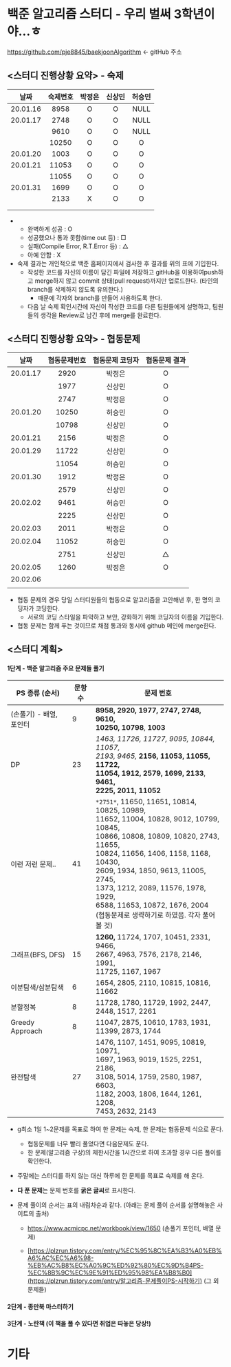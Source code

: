 # 백준 알고리즘 스터디 - 우리 벌써 3학년이야...ㅎ

 https://github.com/pje8845/baekjoonAlgorithm  <- gitHub 주소

## <스터디 진행상황 요약> - 숙제

|   날짜   | 숙제번호 | 박정은 | 신상민 | 허승민 |
| :------: | :------: | :----: | :----: | :----: |
| 20.01.16 |   8958   |   O    |   O    |  NULL  |
| 20.01.17 |   2748   |   O    |   O    |  NULL  |
|          |   9610   |   O    |   O    |  NULL  |
|          |  10250   |   O    |   O    |   O    |
| 20.01.20 |   1003   |   O    |   O    |   O    |
| 20.01.21 |  11053   |   O    |   O    |   O    |
|          |  11055   |   O    |   O    |   O    |
| 20.01.31 |   1699   |   O    |   O    |   O    |
|          |   2133   |   X    |   O    |   O    |
|          |          |        |        |        |
|          |          |        |        |        |
- - 완벽하게 성공 :  O  
  - 성공했으나 통과 못함(time out 등) : □  
  - 실패(Compile Error, R.T.Error 등) : △
  - 아예 안함 : X
- 숙제 결과는 개인적으로 백준 홈페이지에서 검사한 후 결과를 위의 표에 기입한다.
  - 작성한 코드를 자신의 이름이 담긴 파일에 저장하고 gitHub을 이용하여push하고 merge하지 않고 commit 상태(pull request)까지만 업로드한다. (타인의 branch를 삭제하지 않도록 유의한다.)
    - 때문에 각자의 branch를 만들어 사용하도록 한다.
  - 다음 날 숙제 확인시간에 자신이 작성한 코드를 다른 팀원들에게 설명하고, 팀원들의 생각을 Review로 남긴 후에 merge를 완료한다.



## <스터디 진행상황 요약> - 협동문제

|   날짜   | 협동문제번호 | 협동문제 코딩자 | 협동문제 결과 |
| :------: | :----------: | :-------------: | :-----------: |
| 20.01.17 |     2920     |     박정은      |       O       |
|          |     1977     |     신상민      |       O       |
|          |     2747     |     박정은      |       O       |
| 20.01.20 |    10250     |     허승민      |       O       |
|          |    10798     |     신상민      |       O       |
| 20.01.21 |     2156     |     박정은      |       O       |
| 20.01.29 |    11722     |     신상민      |       O       |
|          |    11054     |     허승민      |       O       |
| 20.01.30 |     1912     |     박정은      |       O       |
|          |     2579     |     신상민      |       O       |
| 20.02.02 |     9461     |     허승민      |       O       |
|          |     2225     |     신상민      |       O       |
| 20.02.03 |     2011     |     박정은      |       O       |
| 20.02.04 |    11052     |     허승민      |       O       |
|          |     2751     |     신상민      |       △       |
| 20.02.05 |     1260     |     박정은      |       O       |
| 20.02.06 |              |                 |               |
|          |              |                 |               |

- 협동 문제의 경우 당일 스터디원들의 협동으로 알고리즘을 고안해낸 후, 한 명의 코딩자가 코딩한다.
  - 서로의 코딩 스타일을 파악하고 보안, 강화하기 위해 코딩자의 이름을 기입한다.
- 협동 문제는 함께 푸는 것이므로 채점 통과와 동시에 github 메인에 merge한다.



## <스터디 계획>

#### 1단계 - 백준 알고리즘 주요 문제들 풀기

| PS 종류 (순서)          | 문항 수 | 문제 번호                                                    |
| ----------------------- | ------- | ------------------------------------------------------------ |
| (손풀기) - 배열, 포인터 | 9       | **8958, 2920, 1977, 2747, 2748,** **9610, <br />10250, 10798**, **1003** |
| DP                      | 23      | *1463, 11726, 11727, 9095, 10844, 11057, <br />2193, 9465,* **2156,** **11053, 11055, 11722, <br />11054,** **1912, 2579,** **1699, 2133**, **9461,<br /> 2225,** **2011, 11052** |
| 이런 저런 문제..        | 41      | `*2751*`, 11650, 11651, 10814, 10825, 10989, <br />11652, 11004, 10828, 9012, 10799, 10845, <br />10866, 10808, 10809, 10820, 2743, 11655, <br />10824, 11656, 1406, 1158, 1168, 10430,<br /> 2609, 1934, 1850, 9613, 11005, 2745, <br />1373, 1212, 2089, 11576, 1978, 1929, <br />6588, 11653, 10872, 1676, 2004<br />(협동문제로 생략하기로 하였음. 각자 풀어볼 것) |
| 그래프(BFS, DFS)        | 15      | **1260,** 11724, 1707, 10451, 2331, 9466,<br /> 2667, 4963, 7576, 2178, 2146, 1991, <br />11725, 1167, 1967 |
| 이분탐색/삼분탐색       | 6       | 1654, 2805, 2110, 10815, 10816, 11662                        |
| 분할정복                | 8       | 11728, 1780, 11729, 1992, 2447, 2448, 1517, 2261             |
| Greedy Approach         | 8       | 11047, 2875, 10610, 1783, 1931, 11399, 2873, 1744            |
| 완전탐색                | 27      | 1476, 1107, 1451, 9095, 10819, 10971, <br />1697, 1963, 9019, 1525, 2251, 2186, <br />3108, 5014, 1759, 2580, 1987, 6603, <br />1182, 2003, 1806, 1644, 1261, 1208, <br />7453, 2632, 2143 |

- g최소 1일 1~2문제를 목표로 하여 한 문제는 숙제, 한 문제는 협동문제 식으로 푼다. 

  - 협동문제를 너무 빨리 풀었다면 다음문제도 푼다. 
  - 한 문제(알고리즘 구상)의 제한시간을 1시간으로 하여 초과할 경우 다른 풀이를 확인한다.

- 주말에는 스터디를 하지 않는 대신 하루에 한 문제를 목표로 숙제를 해 온다.

- **다 푼 문제**는 문제 번호를 **굵은 글씨**로 표시한다.

- 문제 풀이의 순서는 표의 내림차순과 같다. (아래는 문제 풀이 순서를 설명해놓은 사이트의 출처)

  -  https://www.acmicpc.net/workbook/view/1650 (손풀기 포인터, 배열 문제)

  -  [https://plzrun.tistory.com/entry/%EC%95%8C%EA%B3%A0%EB%A6%AC%EC%A6%98-%EB%AC%B8%EC%A0%9C%ED%92%80%EC%9D%B4PS-%EC%8B%9C%EC%9E%91%ED%95%98%EA%B8%B0](https://plzrun.tistory.com/entry/알고리즘-문제풀이PS-시작하기)  (그 외 문제들)

    

#### 2단계 - 종만북 마스터하기

#### 3단계 - 노란책 (이 책을 풀 수 있다면 취업은 따놓은 당상!)





# 기타





